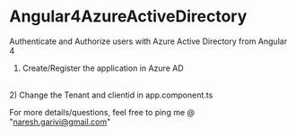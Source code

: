 # Angular4AzureActiveDirectory
Authenticate and Authorize users with Azure Active Directory from Angular 4

1) Create/Register the application in Azure AD
<br/>
2) Change the Tenant and clientid in app.component.ts

For more details/questions, feel free to ping me @  "naresh.garivi@gmail.com"

